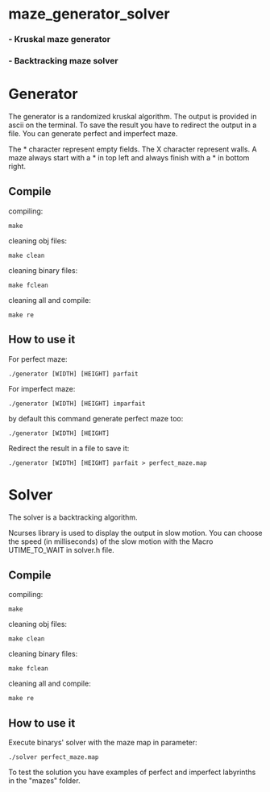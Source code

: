# maze_generator_solver
### - Kruskal maze generator
### - Backtracking maze solver

# Generator
The generator is a randomized kruskal algorithm.
The output is provided in ascii on the terminal.
To save the result you have to redirect the output in a file.
You can generate perfect and imperfect maze.

The * character represent empty fields.
The X character represent walls.
A maze always start with a * in top left and always finish with a * in bottom right.

## Compile
compiling:
    
    make
    
cleaning obj files:

    make clean
    
cleaning binary files:

    make fclean
    
    
cleaning all and compile:

    make re
    
## How to use it
For perfect maze:
 
    ./generator [WIDTH] [HEIGHT] parfait
    
For imperfect maze:

    ./generator [WIDTH] [HEIGHT] imparfait
    
    
by default this command generate perfect maze too:

    ./generator [WIDTH] [HEIGHT]
    
Redirect the result in a file to save it:

    ./generator [WIDTH] [HEIGHT] parfait > perfect_maze.map
    
# Solver
The solver is a backtracking algorithm.

Ncurses library is used to display the output in slow motion.
You can choose the speed (in milliseconds) of the slow motion with the Macro UTIME_TO_WAIT in solver.h file.

## Compile
compiling:
    
    make
    
cleaning obj files:

    make clean
    
cleaning binary files:

    make fclean
    
    
cleaning all and compile:

    make re
    
## How to use it
Execute binarys' solver with the maze map in parameter:

    ./solver perfect_maze.map

To test the solution you have examples of perfect and imperfect labyrinths in the "mazes" folder.
